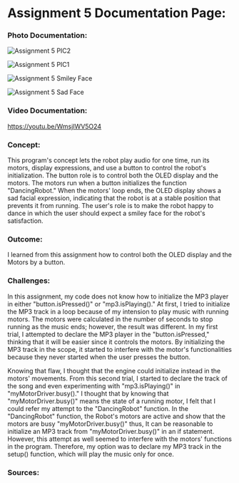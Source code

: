 # Assignment 5 Documentation Page:

### Photo Documentation:

![Assignment 5 PIC2](https://user-images.githubusercontent.com/60816393/95710350-8957c300-0c71-11eb-85f7-4e0358ea492b.jpeg)

![Assignment 5 PIC1](https://user-images.githubusercontent.com/60816393/95710354-8a88f000-0c71-11eb-8589-56e024798164.jpeg)

![Assignment 5 Smiley Face](https://user-images.githubusercontent.com/60816393/95710358-8c52b380-0c71-11eb-9ad8-4263d17ee1c6.jpeg)

![Assignment 5 Sad Face](https://user-images.githubusercontent.com/60816393/95710361-8e1c7700-0c71-11eb-995e-3b060210045f.jpeg)

### Video Documentation:

https://youtu.be/WmsjIWV5O24

### Concept:

This program's concept lets the robot play audio for one time, run its motors, display expressions, and use a button to control the robot's initialization. The button role is to control both the OLED display and the motors. The motors run when a button initializes the function "DancingRobot." When the motors' loop ends, the OLED display shows a sad facial expression, indicating that the robot is at a stable position that prevents it from running. The user's role is to make the robot happy to dance in which the user should expect a smiley face for the robot's satisfaction.            

### Outcome:

I learned from this assignment how to control both the OLED display and the Motors by a button.

### Challenges:

In this assignment, my code does not know how to initialize the MP3 player in either "button.isPressed()" or "mp3.isPlaying()." At first, I tried to initialize the MP3 track in a loop because of my intension to play music with running motors. The motors were calculated in the number of seconds to stop running as the music ends; however, the result was different. In my first trial, I attempted to declare the MP3 player in the "button.isPressed," thinking that it will be easier since it controls the motors. By initializing the MP3 track in the scope, it started to interfere with the motor's functionalities because they never started when the user presses the button.

Knowing that flaw, I thought that the engine could initialize instead in the motors' movements. From this second trial, I started to declare the track of the song and even experimenting with "mp3.isPlaying()" in "myMotorDriver.busy()." I thought that by knowing that "myMotorDriver.busy()" means the state of a running motor, I felt that I could refer my attempt to the "DancingRobot" function. In the "DancingRobot" function, the Robot's motors are active and show that the motors are busy "myMotorDriver.busy()" thus, It can be reasonable to initialize an MP3 track from "myMotorDriver.busy()" in an if statement. However, this attempt as well seemed to interfere with the motors' functions in the program. Therefore, my option was to declare my MP3 track in the setup() function, which will play the music only for once.

### Sources:
